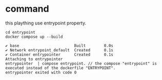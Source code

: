 # command
this plaything use entrypoint property.  
  
    cd entrypoint
    docker compose up --build

    ✔ base                        Built        0.0s 
    ✔ Network entrypoint_default  Created      0.1s 
    ✔ Container entrypointer      Created      0.1s 
    Attaching to entrypointer
    entrypointer  | compose entrypoint. // the compose "entrypoint" is executed instead of the dockerfile "ENTRYPOINT".
    entrypointer exited with code 0


